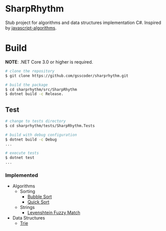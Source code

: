 # SharpRhythm

Stub project for algorithms and data structures implementation C#. Inspired by [javascript-algorithms](https://github.com/trekhleb/javascript-algorithms).

# Build

**NOTE**: .NET Core 3.0 or higher is required.
```sh
# clone the repository
$ git clone https://github.com/gsscoder/sharprhythm.git

# build the package
$ cd sharprhythm/src/SharpRhythm
$ dotnet build -c Release.
```

## Test

```sh
# change to tests directory
$ cd sharprhythm/tests/SharpRhythm.Tests

# build with debug configuration
$ dotnet build -c Debug
...

# execute tests
$ dotnet test
...
```

### Implemented

* Algorithms
  * Sorting
    * [Bubble Sort](https://en.wikipedia.org/wiki/Bubble_sort)
    * [Quick Sort](https://en.wikipedia.org/wiki/Quicksort)
  * Strings
    * [Levenshtein Fuzzy Match](https://en.wikipedia.org/wiki/Levenshtein_distance)
* Data Structures
  * [Trie](https://en.wikipedia.org/wiki/Trie)